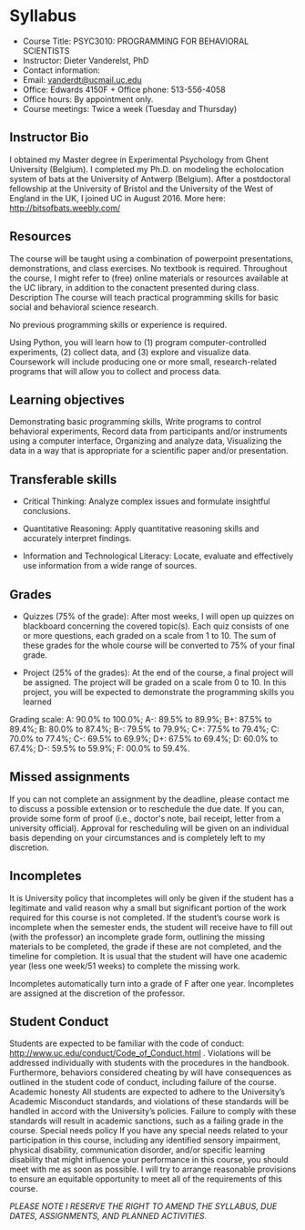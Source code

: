 # Syllabus  

+ Course Title: PSYC3010: PROGRAMMING FOR BEHAVIORAL 
SCIENTISTS 
+ Instructor: Dieter Vanderelst, PhD 
+ Contact information: 
+ Email: vanderdt@ucmail.uc.edu 
+ Office: Edwards 4150F + Office phone: 513-556-4058 
+ Office hours: By appointment only. 
+ Course meetings: Twice a week (Tuesday and Thursday)  

## Instructor Bio  

I obtained my Master degree in Experimental Psychology from Ghent University (Belgium). I completed my Ph.D. on modeling the echolocation system of bats at the University of Antwerp (Belgium). After a postdoctoral fellowship at the University of Bristol and the University of the West of England in the UK, I joined UC in August 2016.  More here: http://bitsofbats.weebly.com/


## Resources   


The course will be taught using a combination of powerpoint presentations, demonstrations, and class exercises. No textbook is required. Throughout the course, I might refer to (free) online materials or resources available at the UC library, in addition to the conactent presented during class. Description The course will teach practical programming skills for basic social and behavioral science research.

No previous programming skills or experience is required. 

Using Python, you will learn how to (1) program computer-controlled experiments, (2) collect data, and (3) explore and visualize data. Coursework will include producing one or more small, research-related programs that will allow you to collect and process data. 

## Learning objectives

Demonstrating basic programming skills, Write programs to control behavioral experiments, Record data from participants and/or instruments using a computer interface, Organizing and analyze data, Visualizing the data in a way that is appropriate for a scientific paper and/or presentation.

## Transferable skills

+ Critical Thinking:  Analyze complex issues and formulate insightful conclusions.

+ Quantitative Reasoning: Apply quantitative reasoning skills and accurately interpret findings.
+ Information and Technological Literacy: Locate, evaluate and effectively use information from a wide range of sources.

## Grades 

+ Quizzes (75% of the grade): After most weeks, I will open up quizzes on blackboard concerning the covered topic(s). Each quiz consists of one or more questions, each graded on a scale from 1 to 10. The sum of these grades for the whole course will be converted to 75% of your final grade.

+ Project (25% of the grades): At the end of the course, a final project will be assigned. The project will be graded on a scale from 0 to 10. In this project, you will be expected to demonstrate the programming skills you learned

Grading scale: A: 90.0% to 100.0%; A-: 89.5% to 89.9%; B+: 87.5% to 89.4%; B: 80.0% to 87.4%; B-: 79.5% to 79.9%; C+: 77.5% to 79.4%; C: 70.0% to 77.4%; C-: 69.5% to 69.9%; D+: 67.5% to 69.4%; D: 60.0% to 67.4%; D-: 59.5% to 59.9%; F: 00.0% to 59.4%.


## Missed assignments

If you can not complete an assignment by the deadline, please contact me to discuss a possible extension or to reschedule the due date. If you can, provide some form of proof (i.e., doctor's note, bail receipt, letter from a university official). Approval for rescheduling will be given on an individual basis depending on your circumstances and is completely left to my discretion.

## Incompletes

It is University policy that incompletes will only be given if the student has a legitimate and valid reason why a small but significant portion of the work required for this course is not completed. If the student’s course work is incomplete when the semester ends, the student will receive have to fill out (with the professor) an incomplete grade form, outlining the missing materials to be completed, the grade if these are not completed, and the timeline for completion. It is usual that the student will have one academic year (less one week/51 weeks) to complete the missing work.

Incompletes  automatically turn into a grade of F after one year. Incompletes are assigned at the discretion of the professor. 

## Student Conduct

Students are expected to be familiar with the code of conduct: http://www.uc.edu/conduct/Code_of_Conduct.html . Violations will be addressed individually with students with the procedures in the handbook. Furthermore, behaviors considered cheating by will have consequences as outlined in the student code of conduct, including failure of the course. Academic honesty All students are expected to adhere to the University’s Academic Misconduct standards, and violations of these standards will be handled in accord with the University’s policies. Failure to comply with these standards will result in academic sanctions, such as a failing grade in the course. Special needs policy If you have any special needs related to your participation in this course, including any identified sensory impairment, physical disability, communication disorder, and/or specific learning disability that might influence your performance in this course, you should meet with me as soon as possible. I will try to arrange reasonable provisions to ensure an equitable opportunity to meet all of the requirements of this course.

*PLEASE NOTE I RESERVE THE RIGHT TO AMEND THE SYLLABUS, DUE DATES, ASSIGNMENTS, AND PLANNED ACTIVITIES.*
